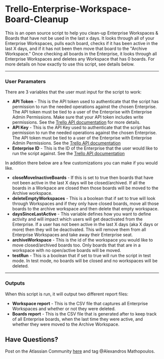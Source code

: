 # Trello-Enterprise-Workspace-Board-Cleanup
This is an open source script to help you clean-up Enterprise Workspaces & Boards that have not be used in the last x days. It looks through all of your Enterprise Workspaces, pulls each board, checks if it has been active in the last X days, and if it has not been then move that board to the "Archive Workspace." Once checking all boards in the Enterprise, it looks through all Enterprise Workspaces and deletes any Workspace that has 0 boards. For more details on how exactly to use this script, see details below. 

---
### User Paramaters 
There are 3 variables that the user must input for the script to work:
- **API Token** - This is the API token used to authenticate that the script has permission to run the needed operations against the chosen Enterprise. The API token must be tied to a user of the Enterprise with Enterprise Admin Permissions. Make sure that your API token includes write permissions. See the [Trello API documentation](https://developer.atlassian.com/cloud/trello/guides/rest-api/api-introduction/)
 for more details. 
- **API Key** - This is the API Key used to authenticate that the script has permission to run the needed operations against the chosen Enterprise. The API token must be tied to a user of the Enterprise with Enterprise Admin Permissions. See the [Trello API documentation](https://developer.atlassian.com/cloud/trello/guides/rest-api/api-introduction/)
- **Enterprise ID** - This is the ID of the Enterprise that the user would like to run the script against. See the [Trello API documentation](https://developer.atlassian.com/cloud/trello/guides/rest-api/api-introduction/)
 
In addition there below are a few customizations you can make if you would like. 
- **closeMoveInactiveBoards** - If this is set to true then boards that have not been active in the last X days will be closed/archived. If all the boards in a Workpace are closed then those boards will be moved to the Archive workspace.
- **deleteEmptyWorkspaces** - This is a boolean that if set to true will look through Workspaces and if they only have closed boards, move all those boards to the archive workspace and then delete that empty workspace.
- **daysSinceLastActive** - This variable defines how you want to define activity and will impact which users will get deactivated from the Enterprise. If a user has not been active in the last X days (aka X days or more) then they will be deactivated. This will remove them from all Enterprise Workspaces and take away their Enterprise seat.
- **archiveWorkspace** - This is the id of the workspace you would like to move closed/archived boards too. Only boards that that are in a workspace with no open/active boards will be moved. 
- **testRun** - This is a boolean that if set to true will run the script in test mode. In test mode, no boards will be closed and no workspaces will be deleted.





---
### Outputs
When this script is run, it will output two different report files:
- **Workspace report** - This is the CSV file that captures all Enterprise Workspaces and whether or not they were deleted. 
- **Boards report** - This is the CSV file that is generated after to keep track of all Enterprise boards, when the last time they were active, and whether they were moved to the Archive Workspace. 

## Have Questions?
Post on the Atlassian Community [here](https://community.atlassian.com/t5/Trello/ct-p/trello) and tag @Alexandros Mathopoulos.
